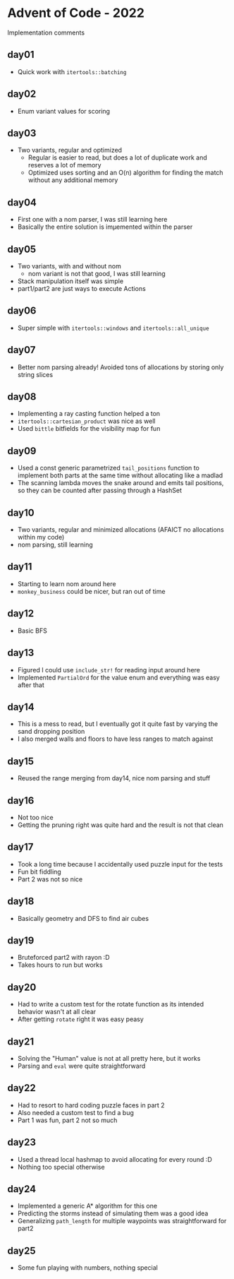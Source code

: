 # Advent of Code - 2022

Implementation comments

## day01
- Quick work with `itertools::batching`

## day02
- Enum variant values for scoring

## day03
- Two variants, regular and optimized
  - Regular is easier to read, but does a lot of duplicate work and reserves a lot of memory
  - Optimized uses sorting and an O(n) algorithm for finding the match without any additional memory

## day04
- First one with a nom parser, I was still learning here
- Basically the entire solution is imµemented within the parser

## day05
- Two variants, with and without nom
  - nom variant is not that good, I was still learning
- Stack manipulation itself was simple
- part1/part2 are just ways to execute Actions

## day06
- Super simple with `itertools::windows` and `itertools::all_unique`

## day07
- Better nom parsing already! Avoided tons of allocations by storing only string slices

## day08
- Implementing a ray casting function helped a ton
- `itertools::cartesian_product` was nice as well
- Used `bittle` bitfields for the visibility map for fun

## day09
- Used a const generic parametrized `tail_positions` function to implement both parts at the same time without allocating like a madlad
- The scanning lambda moves the snake around and emits tail positions, so they can be counted after passing through a HashSet

## day10
- Two variants, regular and minimized allocations (AFAICT no allocations within my code)
- nom parsing, still learning

## day11
- Starting to learn nom around here
- `monkey_business` could be nicer, but ran out of time

## day12
- Basic BFS

## day13
- Figured I could use `include_str!` for reading input around here
- Implemented `PartialOrd` for the value enum and everything was easy after that

## day14
- This is a mess to read, but I eventually got it quite fast by varying the sand dropping position
- I also merged walls and floors to have less ranges to match against

## day15
- Reused the range merging from day14, nice nom parsing and stuff

## day16
- Not too nice
- Getting the pruning right was quite hard and the result is not that clean

## day17
- Took a long time because I accidentally used puzzle input for the tests
- Fun bit fiddling
- Part 2 was not so nice

## day18
- Basically geometry and DFS to find air cubes

## day19
- Bruteforced part2 with rayon :D
- Takes hours to run but works

## day20
- Had to write a custom test for the rotate function as its intended behavior wasn't at all clear
- After getting `rotate` right it was easy peasy

## day21
- Solving the "Human" value is not at all pretty here, but it works
- Parsing and `eval` were quite straightforward

## day22
- Had to resort to hard coding puzzle faces in part 2
- Also needed a custom test to find a bug
- Part 1 was fun, part 2 not so much

## day23
- Used a thread local hashmap to avoid allocating for every round :D
- Nothing too special otherwise

## day24
- Implemented a generic A* algorithm for this one
- Predicting the storms instead of simulating them was a good idea
- Generalizing `path_length` for multiple waypoints was straightforward for part2

## day25
- Some fun playing with numbers, nothing special

